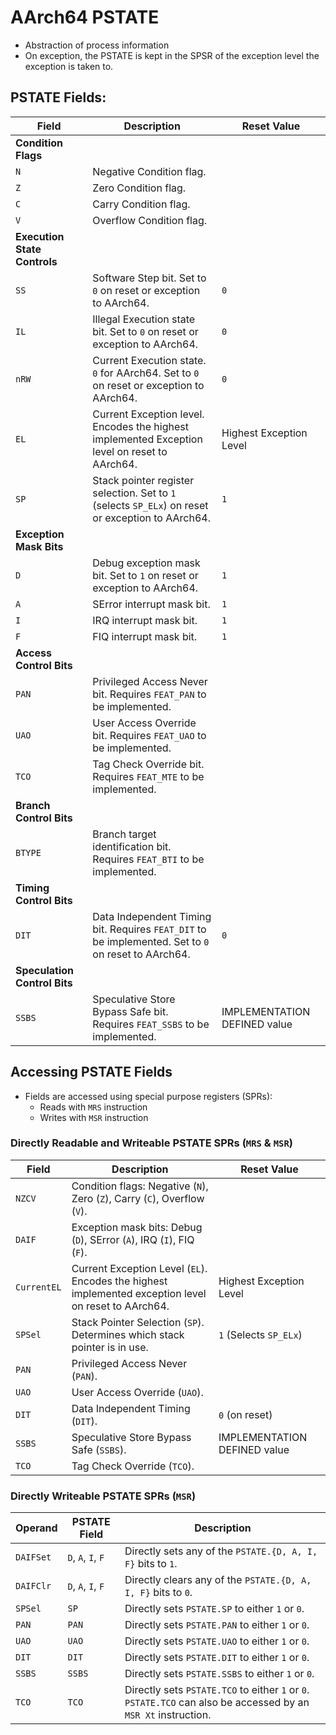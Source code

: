 # AArch64 PSTATE
- Abstraction of process information
- On exception, the PSTATE is kept in the SPSR of the exception level the exception is taken to.

## PSTATE Fields:

| **Field**       | **Description**                                                                                       | **Reset Value**                   |
|-----------------|-------------------------------------------------------------------------------------------------------|-----------------------------------|
| **Condition Flags**                                                                                                     |                                   |
| `N`             | Negative Condition flag.                                                                              |                                   |
| `Z`             | Zero Condition flag.                                                                                  |                                   |
| `C`             | Carry Condition flag.                                                                                 |                                   |
| `V`             | Overflow Condition flag.                                                                              |                                   |
| **Execution State Controls**                                                                                            |                                   |
| `SS`            | Software Step bit. Set to `0` on reset or exception to AArch64.                                       | `0`                               |
| `IL`            | Illegal Execution state bit. Set to `0` on reset or exception to AArch64.                             | `0`                               |
| `nRW`           | Current Execution state. `0` for AArch64. Set to `0` on reset or exception to AArch64.                | `0`                               |
| `EL`            | Current Exception level. Encodes the highest implemented Exception level on reset to AArch64.         | Highest Exception Level           |
| `SP`            | Stack pointer register selection. Set to `1` (selects `SP_ELx`) on reset or exception to AArch64.     | `1`                               |
| **Exception Mask Bits**                                                                                                 |                                   |
| `D`             | Debug exception mask bit. Set to `1` on reset or exception to AArch64.                                | `1`                               |
| `A`             | SError interrupt mask bit.                                                                            | `1`                               |
| `I`             | IRQ interrupt mask bit.                                                                               | `1`                               |
| `F`             | FIQ interrupt mask bit.                                                                               | `1`                               |
| **Access Control Bits**                                                                                                 |                                   |
| `PAN`           | Privileged Access Never bit. Requires `FEAT_PAN` to be implemented.                                   |                                   |
| `UAO`           | User Access Override bit. Requires `FEAT_UAO` to be implemented.                                      |                                   |
| `TCO`           | Tag Check Override bit. Requires `FEAT_MTE` to be implemented.                                        |                                   |
| **Branch Control Bits**                                                                                                 |                                   |
| `BTYPE`         | Branch target identification bit. Requires `FEAT_BTI` to be implemented.                              |                                   |
| **Timing Control Bits**                                                                                                 |                                   |
| `DIT`           | Data Independent Timing bit. Requires `FEAT_DIT` to be implemented. Set to `0` on reset to AArch64.   | `0`                               |
| **Speculation Control Bits**                                                                                            |                                   |
| `SSBS`          | Speculative Store Bypass Safe bit. Requires `FEAT_SSBS` to be implemented.                            | IMPLEMENTATION DEFINED value      |

## Accessing PSTATE Fields
- Fields are accessed using special purpose registers (SPRs):
    - Reads with `MRS` instruction
    - Writes with `MSR` instruction

### Directly Readable and Writeable PSTATE SPRs (`MRS` & `MSR`)
| **Field**        | **Description**                                                                                     | **Reset Value**                   |
|------------------|-----------------------------------------------------------------------------------------------------|-----------------------------------|
| `NZCV`           | Condition flags: Negative (`N`), Zero (`Z`), Carry (`C`), Overflow (`V`).                           |                                   |
| `DAIF`           | Exception mask bits: Debug (`D`), SError (`A`), IRQ (`I`), FIQ (`F`).                               |                                   |
| `CurrentEL`      | Current Exception Level (`EL`). Encodes the highest implemented exception level on reset to AArch64.| Highest Exception Level           |
| `SPSel`          | Stack Pointer Selection (`SP`). Determines which stack pointer is in use.                           | `1` (Selects `SP_ELx`)            |
| `PAN`            | Privileged Access Never (`PAN`).                                                                    |                                   |
| `UAO`            | User Access Override (`UAO`).                                                                       |                                   |
| `DIT`            | Data Independent Timing (`DIT`).                                                                    | `0` (on reset)                    |
| `SSBS`           | Speculative Store Bypass Safe (`SSBS`).                                                             | IMPLEMENTATION DEFINED value      |
| `TCO`            | Tag Check Override (`TCO`). 

### Directly Writeable PSTATE SPRs (`MSR`)
| **Operand**   | **PSTATE Field**         | **Description**                                                                                 |
|---------------|--------------------------|-------------------------------------------------------------------------------------------------|
| `DAIFSet`     | `D`, `A`, `I`, `F`       | Directly sets any of the `PSTATE.{D, A, I, F}` bits to `1`.                                     |
| `DAIFClr`     | `D`, `A`, `I`, `F`       | Directly clears any of the `PSTATE.{D, A, I, F}` bits to `0`.                                   |
| `SPSel`       | `SP`                     | Directly sets `PSTATE.SP` to either `1` or `0`.                                                 |
| `PAN`         | `PAN`                    | Directly sets `PSTATE.PAN` to either `1` or `0`.                                                |
| `UAO`         | `UAO`                    | Directly sets `PSTATE.UAO` to either `1` or `0`.                                                |
| `DIT`         | `DIT`                    | Directly sets `PSTATE.DIT` to either `1` or `0`.                                                |
| `SSBS`        | `SSBS`                   | Directly sets `PSTATE.SSBS` to either `1` or `0`.                                               |
| `TCO`         | `TCO`                    | Directly sets `PSTATE.TCO` to either `1` or `0`. `PSTATE.TCO` can also be accessed by an `MSR Xt` instruction. |

